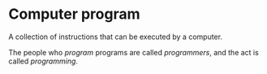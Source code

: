 # Computer program

A collection of instructions that can be executed by a computer.

The people who *program* programs are called *programmers*, and the act is called *programming*.
